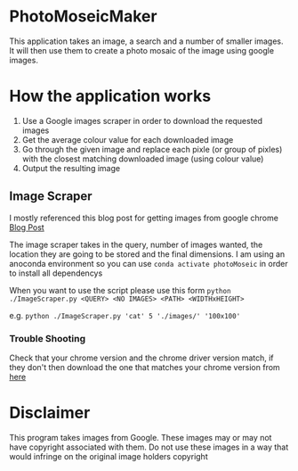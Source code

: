 # PhotoMoseicMaker
This application takes an image, a search and a number of smaller images. It will then use them to create a photo mosaic of the image using google images.

# How the application works

1. Use a Google images scraper in order to download the requested images
2. Get the average colour value for each downloaded image
3. Go through the given image and replace each pixle (or group of pixles) with the closest matching downloaded image (using colour value)
4. Output the resulting image


## Image Scraper

I mostly referenced this blog post for getting images from google chrome [Blog Post](https://towardsdatascience.com/image-scraping-with-python-a96feda8af2d)

The image scraper takes in the query, number of images wanted, the location they are going to be stored and the final dimensions.
I am using an anoconda environment so you can use
`conda activate photoMoseic` 
in order to install all dependencys

When you want to use the script please use this form
`python ./ImageScraper.py <QUERY> <NO IMAGES> <PATH> <WIDTHxHEIGHT>`

e.g.
`python ./ImageScraper.py 'cat' 5 './images/' '100x100'`

### Trouble Shooting

Check that your chrome version and the chrome driver version match, if they don't then download the one that matches your chrome version from [here](https://chromedriver.chromium.org/downloads)



# Disclaimer

This program takes images from Google. These images may or may not have copyright associated with them. Do not use these images in a way that would infringe on the original image holders copyright